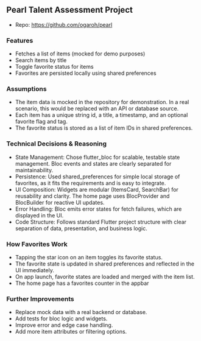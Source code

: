 ## Pearl Talent Assessment Project

- Repo: https://github.com/ogaroh/pearl 

### Features
- Fetches a list of items (mocked for demo purposes)
- Search items by title
- Toggle favorite status for items
- Favorites are persisted locally using shared preferences

### Assumptions
- The item data is mocked in the repository for demonstration. In a real scenario, this would be replaced with an API or database source.
- Each item has a unique string id, a title, a timestamp, and an optional favorite flag and tag.
- The favorite status is stored as a list of item IDs in shared preferences.

### Technical Decisions & Reasoning
- State Management: Chose flutter_bloc for scalable, testable state management. Bloc events and states are clearly separated for maintainability.
- Persistence: Used shared_preferences for simple local storage of favorites, as it fits the requirements and is easy to integrate.
- UI Composition: Widgets are modular (ItemsCard, SearchBar) for reusability and clarity. The home page uses BlocProvider and BlocBuilder for reactive UI updates.
- Error Handling: Bloc emits error states for fetch failures, which are displayed in the UI.
- Code Structure: Follows standard Flutter project structure with clear separation of data, presentation, and business logic.

### How Favorites Work
- Tapping the star icon on an item toggles its favorite status.
- The favorite state is updated in shared preferences and reflected in the UI immediately.
- On app launch, favorite states are loaded and merged with the item list.
- The home page has a favorites counter in the appbar

### Further Improvements
- Replace mock data with a real backend or database.
- Add tests for bloc logic and widgets.
- Improve error and edge case handling.
- Add more item attributes or filtering options.
